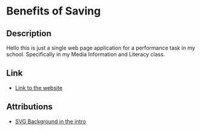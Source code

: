# Benefits of Saving

## Description

Hello this is just a single web page application for a performance task
in my school. Specifically in my Media Information and Literacy class.

## Link

- [Link to the website](https://benefits-of-saving.up.railway.app/)

## Attributions

- [SVG Background in the intro](https://heropatterns.com/)
